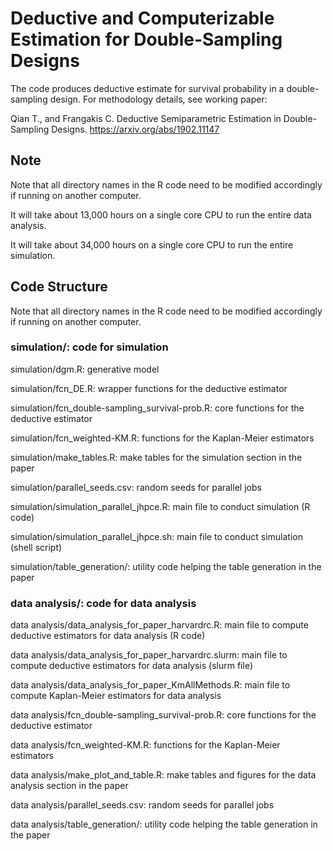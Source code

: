 # Deductive and Computerizable Estimation for Double-Sampling Designs

The code produces deductive estimate for survival probability in a double-sampling design. For methodology details, see working paper:

Qian T., and Frangakis C. Deductive Semiparametric Estimation in Double-Sampling Designs. https://arxiv.org/abs/1902.11147

## Note

Note that all directory names in the R code need to be modified accordingly if running on another computer.

It will take about 13,000 hours on a single core CPU to run the entire data analysis.

It will take about 34,000 hours on a single core CPU to run the entire simulation.


## Code Structure

Note that all directory names in the R code need to be modified accordingly if running on another computer.

### simulation/: code for simulation

simulation/dgm.R: generative model

simulation/fcn_DE.R: wrapper functions for the deductive estimator

simulation/fcn_double-sampling_survival-prob.R: core functions for the deductive estimator

simulation/fcn_weighted-KM.R: functions for the Kaplan-Meier estimators

simulation/make_tables.R: make tables for the simulation section in the paper

simulation/parallel_seeds.csv: random seeds for parallel jobs

simulation/simulation_parallel_jhpce.R: main file to conduct simulation (R code)

simulation/simulation_parallel_jhpce.sh: main file to conduct simulation (shell script)

simulation/table_generation/: utility code helping the table generation in the paper

### data analysis/: code for data analysis

data analysis/data_analysis_for_paper_harvardrc.R: main file to compute deductive estimators for data analysis (R code)

data analysis/data_analysis_for_paper_harvardrc.slurm: main file to compute deductive estimators for data analysis (slurm file)

data analysis/data_analysis_for_paper_KmAllMethods.R: main file to compute Kaplan-Meier estimators for data analysis

data analysis/fcn_double-sampling_survival-prob.R: core functions for the deductive estimator

data analysis/fcn_weighted-KM.R: functions for the Kaplan-Meier estimators

data analysis/make_plot_and_table.R: make tables and figures for the data analysis section in the paper

data analysis/parallel_seeds.csv: random seeds for parallel jobs

data analysis/table_generation/: utility code helping the table generation in the paper
